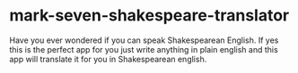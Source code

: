# mark-seven-shakespeare-translator

Have you ever wondered if you can speak Shakespearean English. If yes this is the perfect app for you just write anything in
plain english and this app will translate it for you in Shakespearean english. 
